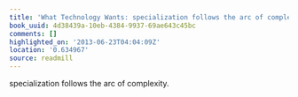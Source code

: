```yaml
---
title: 'What Technology Wants: specialization follows the arc of complexity.'
book_uuid: 4d38439a-10eb-4384-9937-69ae643c45bc
comments: []
highlighted_on: '2013-06-23T04:04:09Z'
location: '0.634967'
source: readmill
---
```


specialization follows the arc of complexity.